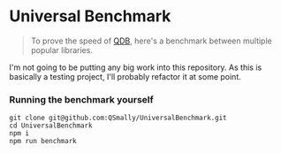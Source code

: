 
# Universal Benchmark

> To prove the speed of [QDB](https://github.com/QSmally/QDB), here's a benchmark between multiple popular libraries.

I'm not going to be putting any big work into this repository. As this is basically a testing project, I'll probably refactor it at some point.

### Running the benchmark yourself

```
git clone git@github.com:QSmally/UniversalBenchmark.git
cd UniversalBenchmark
npm i
npm run benchmark
```
